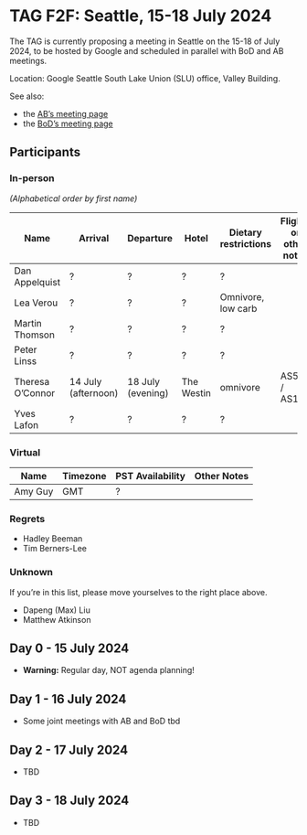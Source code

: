 # TAG F2F: Seattle, 15-18 July 2024

The TAG is currently proposing a meeting in Seattle on the 15-18 of July 2024, to be hosted by Google and scheduled in parallel with BoD and AB meetings.

Location: Google Seattle South Lake Union (SLU) office, Valley Building.

See also:

* the [AB’s meeting page](https://www.w3.org/Member/wiki/AB/Agenda/2024-07-Seattle)
* the [BoD’s meeting page](https://www.w3.org/Member/wiki/BoD/Seattle202407)

## Participants

### In-person

_(Alphabetical order by first name)_

| Name | Arrival | Departure | Hotel | Dietary restrictions | Flights or other notes |
|------|---------|-----------|-------|----------------------|------------------------|
| Dan Appelquist | ? | ? | ? | ? | |
| Lea Verou | ? | ? | ? | Omnivore, low carb | |
| Martin Thomson | ? | ? | ? | ? | |
| Peter Linss | ? | ? | ? | ? | |
| Theresa O’Connor | 14 July (afternoon) | 18 July (evening) | The Westin | omnivore | AS520 / AS167 |
| Yves Lafon | ? | ? | ? | ? | |

### Virtual

| Name | Timezone | PST Availability | Other Notes |
|------|----------|------------------|-------------|
| Amy Guy | GMT | ? | |

### Regrets

- Hadley Beeman
- Tim Berners-Lee

### Unknown

If you’re in this list, please move yourselves to the right place above.

- Dapeng (Max) Liu
- Matthew Atkinson

## Day 0 - 15 July 2024

* **Warning:** Regular day, NOT agenda planning!

## Day 1 - 16 July 2024

* Some joint meetings with AB and BoD tbd

## Day 2 - 17 July 2024

* TBD

## Day 3 - 18 July 2024

* TBD
